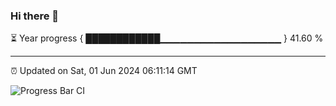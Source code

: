 ### Hi there 👋

⏳ Year progress { ████████████▁▁▁▁▁▁▁▁▁▁▁▁▁▁▁▁▁▁ } 41.60 %

---

⏰ Updated on Sat, 01 Jun 2024 06:11:14 GMT

![Progress Bar CI](https://github.com/Shyam-Makwana/GitHub-Actions-Demo/workflows/Progress%20Bar%20CI/badge.svg)

